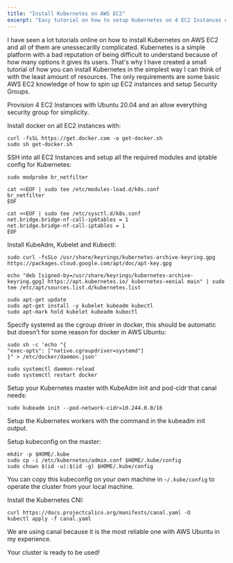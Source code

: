```yaml
---
title: "Install Kubernetes on AWS EC2"
excerpt: "Easy tutorial on how to setup Kubernetes on 4 EC2 Instances using kubeadm"
---
```

I have seen a lot tutorials online on how to install Kubernetes on AWS EC2 and all of them are unessecarilly complicated. Kubernetes is a simple platform with a bad reputation of being difficult to understand because of how many options it gives its users. That's why I have created a small tutorial of how you can install Kubernetes in the simplest way I can think of with the least amount of resources. The only requirements are some basic AWS EC2 knowledge of how to spin up EC2 instances and setup Security Groups.

Provision 4 EC2 Instances with Ubuntu 20.04 and an allow everything security group for simplicity.

Install docker on all EC2 instances with:
```
curl -fsSL https://get.docker.com -o get-docker.sh
sudo sh get-docker.sh
```

SSH into all EC2 Instances and setup all the required modules and iptable config for Kubernetes:
```
sudo modprobe br_netfilter

cat <<EOF | sudo tee /etc/modules-load.d/k8s.conf
br_netfilter
EOF

cat <<EOF | sudo tee /etc/sysctl.d/k8s.conf
net.bridge.bridge-nf-call-ip6tables = 1
net.bridge.bridge-nf-call-iptables = 1
EOF
```

Install KubeAdm, Kubelet and Kubectl:
```
sudo curl -fsSLo /usr/share/keyrings/kubernetes-archive-keyring.gpg https://packages.cloud.google.com/apt/doc/apt-key.gpg

echo "deb [signed-by=/usr/share/keyrings/kubernetes-archive-keyring.gpg] https://apt.kubernetes.io/ kubernetes-xenial main" | sudo tee /etc/apt/sources.list.d/kubernetes.list

sudo apt-get update
sudo apt-get install -y kubelet kubeadm kubectl
sudo apt-mark hold kubelet kubeadm kubectl
```

Specify systemd as the cgroup driver in docker, this should be automatic but doesn't for some reason for docker in AWS Ubuntu:
```
sudo sh -c 'echo "{
"exec-opts": ["native.cgroupdriver=systemd"]
}" > /etc/docker/daemon.json'

sudo systemctl daemon-reload
sudo systemctl restart docker
```

Setup your Kubernetes master with KubeAdm init and pod-cidr that canal needs:

```
sudo kubeadm init --pod-network-cidr=10.244.0.0/16
```

Setup the Kubernetes workers with the command in the kubeadm init output.

Setup kubeconfig on the master:
```
mkdir -p $HOME/.kube
sudo cp -i /etc/kubernetes/admin.conf $HOME/.kube/config
sudo chown $(id -u):$(id -g) $HOME/.kube/config
```

You can copy this kubeconfig on your own machine in `~/.kube/config` to operate the cluster from your local machine.

Install the Kubernetes CNI:
```
curl https://docs.projectcalico.org/manifests/canal.yaml -O
kubectl apply -f canal.yaml
```

We are using canal because it is the most reliable one with AWS Ubuntu in my experience.

Your cluster is ready to be used!